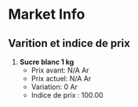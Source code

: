 # Market Info

## Varition et indice de prix

1. **Sucre blanc 1 kg**
   - Prix avant: N/A Ar
   - Prix actuel: N/A Ar
   - Variation: 0 Ar
   - Indice de prix : 100.00

